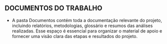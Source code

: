 ## DOCUMENTOS DO TRABALHO

- A pasta Documentos contém toda a documentação relevante do projeto, incluindo relatórios, metodologias, glossário e resumos das análises realizadas. Esse espaço é essencial para organizar o material de apoio e fornecer uma visão clara das etapas e resultados do projeto.
